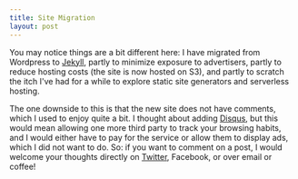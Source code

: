 ```yaml
---
title: Site Migration
layout: post
---
```

You may notice things are a bit different here:
I have migrated from Wordpress to [Jekyll](https://jekyllrb.com/),
partly to minimize exposure to advertisers,
partly to reduce hosting costs
(the site is now hosted on S3),
and partly to scratch the itch I've had for a while to explore static site generators and serverless hosting.

The one downside to this is that the new site does not have comments,
which I used to enjoy quite a bit.
I thought about adding [Disqus](https://disqus.com/),
but this would mean allowing one more third party to track your browsing habits,
and I would either have to pay for the service or allow them to display ads,
which I did not want to do.
So: if you want to comment on a post,
I would welcome your thoughts directly on [Twitter](https://twitter.com/yorchopolis), Facebook, or over email or coffee!
